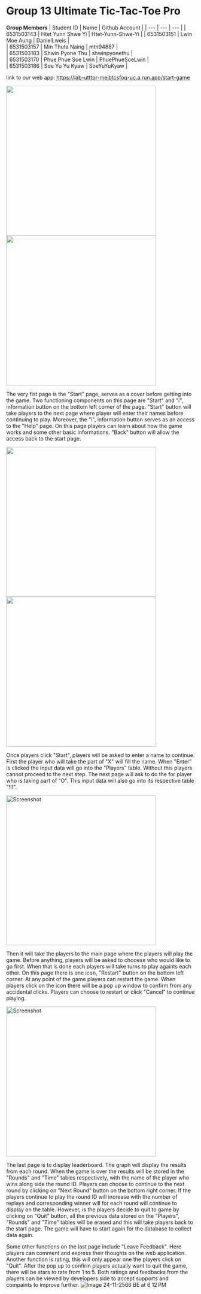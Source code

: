 Group 13
Ultimate Tic-Tac-Toe Pro
=======================

<b>Group Members</b>
|  Student ID  |  Name  |  Github Account  |
|  ---  |  ---  |  ---  |
|  6531503143  |  Htet Yunn Shwe Yi  |  Htet-Yunn-Shwe-Yi  |
|  6531503151  |  Lwin Moe Aung |  DanielLweis  |           
|  6531503157  |  Min Thuta Naing |  mtn94887  |        
|  6531503183  |  Shwin Pyone Thu |  shwinpyonethu  |    
|  6531503170  |  Phue Phue Soe Lwin |  PhuePhueSoeLwin  |      
|  6531503186  |  Soe Yu Yu Kyaw |  SoeYuYuKyaw  |         

link to our web app: https://lab-utttpr-meibtcsfoq-uc.a.run.app/start-game

<p float="left">
  <img src="https://github.com/maefahluang-uni/99-project-ultimatetictactoepro_group13/assets/122962636/16c70243-ee73-4bf6-ab46-1362049cab90" width="400" />
  <img src="https://github.com/maefahluang-uni/99-project-ultimatetictactoepro_group13/assets/122962636/dc57208f-b51e-47e4-8035-e32b2f6ac9e4" width="400" /> 
</p>


  The very fist page is the "Start" page, serves as a cover before getting into the game. Two functioning components on this page are "Start" and "i", information button on the bottom left corner of the page. "Start" button will take players to the next page where player will enter their names before continuing to play. Moreover, the "i", information button serves as an access to the "Help" page. On this page players can learn about how the game works and some other basic informations. "Back" button will allow the access back to the start page.

<p float="left">
  <img src="https://github.com/maefahluang-uni/99-project-ultimatetictactoepro_group13/assets/122962636/567f90ec-a5b3-46c5-9da0-63998d29a96e" width="400" />
  <img src="https://github.com/maefahluang-uni/99-project-ultimatetictactoepro_group13/assets/122962636/02ed0be4-6dc3-498b-a119-86e340f75309" width="400" /> 
</p>


  Once players click "Start", players will be asked to enter a name to continue. First the player who will take the part of "X" will fill the name. When "Enter" is clicked the input data will go into the "Players" table. Without this players cannot proceed to the next step. The next page will ask to do the for player who is taking part of "O". This input data will also go into its respective table "!!!".

<img src="https://github.com/maefahluang-uni/99-project-ultimatetictactoepro_group13/assets/122962636/6166d3ce-e4d1-4a7c-98b2-0dc700330733" alt="Screenshot" width="400" />

  Then it will take the players to the main page where the players will play the game. Before anything, players will be asked to chooese who would like to go first. When that is done each players will take turns to play againts each other. On this page there is one icon, "Restart" button on the bottom left corner. At any point of the game players can restart the game. When players click on the icon there will be a pop up window to confirm from any accidental clicks. Players can choose to restart or click "Cancel" to continue playing.

<img src="https://github.com/maefahluang-uni/99-project-ultimatetictactoepro_group13/assets/122962636/1472db38-79bc-4be5-83d7-83629405fc2b" alt="Screenshot" width="400" />

  The last page is to display leaderboard. The graph will display the results from each round. When the game is over the results will be stored in the "Rounds" and "Time" tables respectively, with the name of the player who wins along side the round ID. Players can choose to continue to the next round by clicking on "Next Round" button on the bottom right corner. If the players continue to play the round ID will increase with the number of replays and corresponding winner will for each round will continue to display on the table. However, is the players decide to quit to game by clicking on "Quit" button, all the previous data stored on the "Players", "Rounds" and "Time" tables will be erased and this will take players back to the start page. The game will have to start again for the database to collect data again.

  Some other functions on the last page include "Leave Feedback". Here players can comment and express their thoughts on the web application. Another function is rating, this will only appear one the players click on "Quit". After the pop up to confirm players actually want to quit the game, there will be stars to rate from 1 to 5. Both ratings and feedbacks from the players can be viewed by developers side to accept supports and compaints to improve further. 
![Image 24-11-2566 BE at 6 12 PM](https://github.com/maefahluang-uni/99-project-ultimatetictactoepro_group13/assets/122962636/7983f447-75a7-4a02-8e68-0b08db7dd4b9)
